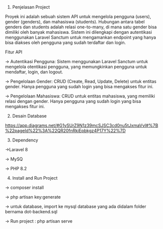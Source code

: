 1. Penjelasan Project
 
Proyek ini adalah sebuah sistem API untuk mengelola pengguna (users), gender (genders), dan mahasiswa (students). Hubungan antara tabel genders dan students adalah relasi one-to-many, di mana satu gender bisa dimiliki oleh banyak mahasiswa. Sistem ini dilengkapi dengan autentikasi menggunakan Laravel Sanctum untuk mengamankan endpoint yang hanya bisa diakses oleh pengguna yang sudah terdaftar dan login.

Fitur API

-> Autentikasi Pengguna: Sistem menggunakan Laravel Sanctum untuk mengelola otentikasi pengguna, yang memungkinkan pengguna untuk mendaftar, login, dan logout.

-> Pengelolaan Gender: CRUD (Create, Read, Update, Delete) untuk entitas gender. Hanya pengguna yang sudah login yang bisa mengakses fitur ini.

-> Pengelolaan Mahasiswa: CRUD untuk entitas mahasiswa, yang memiliki relasi dengan gender. Hanya pengguna yang sudah login yang bisa mengakses fitur ini.

2. Desain Database

https://app.diagrams.net/#G1vSUrZ9N1z39mcSJSC3cd0nu5tJxmaVvI#%7B%22pageId%22%3A%22QR20fnRkiEpbkgz4P17Y%22%7D 

3. Dependency

->Laravel 8

-> MySQ

-> PHP 8.2

4. Install and Run Project

-> composer install

-> php artisan key:generate

-> untuk database, import ke mysql database yang ada didalam folder bernama dot-backend.sql

-> Run project : php artisan serve




